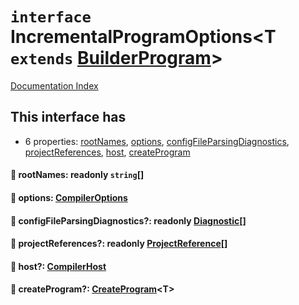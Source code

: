# `interface` IncrementalProgramOptions\<T `extends` [BuilderProgram](../interface.BuilderProgram/README.md)>

[Documentation Index](../README.md)

## This interface has

- 6 properties:
[rootNames](#-rootnames-readonly-string),
[options](#-options-compileroptions),
[configFileParsingDiagnostics](#-configfileparsingdiagnostics-readonly-diagnostic),
[projectReferences](#-projectreferences-readonly-projectreference),
[host](#-host-compilerhost),
[createProgram](#-createprogram-createprogramt)


#### 📄 rootNames: readonly `string`\[]



#### 📄 options: [CompilerOptions](../interface.CompilerOptions/README.md)



#### 📄 configFileParsingDiagnostics?: readonly [Diagnostic](../interface.Diagnostic/README.md)\[]



#### 📄 projectReferences?: readonly [ProjectReference](../interface.ProjectReference/README.md)\[]



#### 📄 host?: [CompilerHost](../interface.CompilerHost/README.md)



#### 📄 createProgram?: [CreateProgram](../type.CreateProgram/README.md)\<T>



